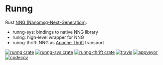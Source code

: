 # Runng

Rust [NNG (Nanomsg-Next-Generation)](https://github.com/nanomsg/nng).

- runng-sys: bindings to native NNG library
- runng: high-level wrapper for NNG
- runng-thrift: NNG as [Apache Thrift](https://github.com/apache/thrift) transport

[![runng crate](https://img.shields.io/crates/v/runng.svg)](https://crates.io/crates/runng)
[![runng-sys crate](https://img.shields.io/crates/v/runng-sys.svg)](https://crates.io/crates/runng-sys)
[![runng-thrift crate](https://img.shields.io/crates/v/runng-thrift.svg)](https://crates.io/crates/runng-thrift)
[![travis](https://travis-ci.org/jeikabu/runng.svg?branch=master)](https://travis-ci.org/jeikabu/runng)
[![appveyor](https://ci.appveyor.com/api/projects/status/0w7puh3t2g8gt4gp/branch/master?svg=true)](https://ci.appveyor.com/project/jake-ruyi/runng/branch/master)
[![codecov](https://codecov.io/gh/jeikabu/runng/branch/master/graph/badge.svg)](https://codecov.io/gh/jeikabu/runng)